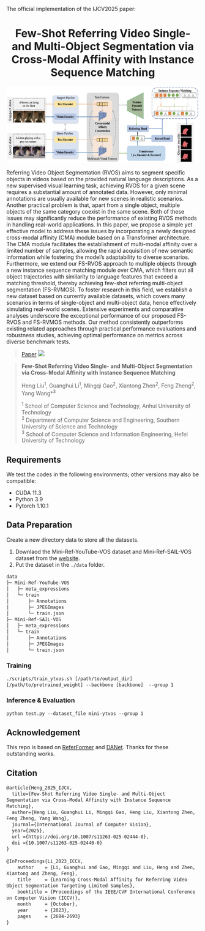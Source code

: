 
The official implementation of the IJCV2025 paper: 

<div align="center">
<h1>
<b>
Few-Shot Referring Video Single- and Multi-Object Segmentation via Cross-Modal Affinity with Instance Sequence Matching
</b>
</h1>
</div>


<p align="center"><img src="docs/figtotal.png" width="800" height="200"/></p>





Referring Video Object Segmentation (RVOS) aims to segment specific objects in videos based on the provided natural language descriptions. As a new supervised visual learning task, achieving RVOS for a given scene requires a substantial amount of annotated data. However, only minimal annotations are usually available for new scenes in realistic scenarios. Another practical problem is that, apart from a single object, multiple objects of the same category coexist in the same scene. Both of these issues may significantly reduce the performance of existing RVOS methods in handling real-world applications. In this paper, we propose a simple yet effective model to address these issues by incorporating a newly designed cross-modal affinity (CMA) module based on a Transformer architecture. The CMA module facilitates the establishment of multi-modal affinity over a limited number of samples, allowing the rapid acquisition of new semantic information while fostering the model’s adaptability to diverse scenarios. Furthermore, we extend our FS-RVOS approach to multiple objects through a new instance sequence matching module over CMA, which filters out all object trajectories with similarity to language features that exceed a matching threshold, thereby achieving few-shot referring multi-object segmentation (FS-RVMOS). To foster research in this field, we establish a new dataset based on currently available datasets, which covers many scenarios in terms of single-object and multi-object data, hence effectively simulating real-world scenes. Extensive experiments and comparative analyses underscore the exceptional performance of our proposed FS-RVOS and FS-RVMOS methods. Our method consistently outperforms existing related approaches through practical performance evaluations and robustness studies, achieving optimal performance on metrics across diverse benchmark tests.

>[Paper](https://arxiv.org/abs/2504.13710)
<a href='https://arxiv.org/abs/2504.13710'><img src='https://img.shields.io/badge/arXiv-2412.11609-b31b1b.svg'></a> &nbsp;&nbsp;

> **Few-Shot Referring Video Single- and Multi-Object Segmentation via Cross-Modal Affinity with Instance Sequence Matching**
>
> Heng Liu<sup>1</sup>, Guanghui Li<sup>1</sup>, Mingqi Gao<sup>2</sup>, Xiantong Zhen<sup>2</sup>, Feng Zheng<sup>2</sup>, Yang Wang*<sup>3</sup>
>
><sup>1</sup> School of Computer Science and Technology, Anhui University of Technology <br>
><sup>2</sup> Department of Computer Science and Engineering, Southern University of Science and Technology <br>
><sup>3</sup> School of Computer Science and Information Engineering, Hefei University of Technology


## Requirements

We test the codes in the following environments; other versions may also be compatible:

- CUDA 11.3 
- Python 3.9
- Pytorch 1.10.1



## Data Preparation
Create a new directory data to store all the datasets.

1. Downlaod the Mini-Ref-YouTube-VOS dataset and Mini-Ref-SAIL-VOS dataset from the [website](https://drive.google.com/drive/folders/1ZdrQY8gKKEmMoJxP13ZZ5_Qrc4hGoZUj?usp=sharing).
2. Put the dataset in the `./data` folder.
```
data
├─ Mini-Ref-YouTube-VOS
│   ├─ meta_expressions
│   └─ train
│       ├─ Annotations
│       ├─ JPEGImages
│       └─ train.json
├─ Mini-Ref-SAIL-VOS
│   ├─ meta_expressions
│   └─ train
│       ├─ Annotations
│       ├─ JPEGImages
│       └─ train.json

```


### Training
```
./scripts/train_ytvos.sh [/path/to/output_dir] [/path/to/pretrained_weight] --backbone [backbone]  --group 1
```

### Inference & Evaluation

```
python test.py --dataset_file mini-ytvos --group 1
```


## Acknowledgement
This repo is based on [ReferFormer](https://github.com/wjn922/ReferFormer) and [DANet](https://github.com/scutpaul/DANet). Thanks for these outstanding works.

## Citation

```
@article{Heng_2025_IJCV,
  title={Few-Shot Referring Video Single- and Multi-Object Segmentation via Cross-Modal Affinity with Instance Sequence Matching},
  author={Heng Liu, Guanghui Li, Mingqi Gao, Heng Liu, Xiantong Zhen, Feng Zheng, Yang Wang},
  journal={International Journal of Computer Vision},
  year={2025},
  url ={https://doi.org/10.1007/s11263-025-02444-0},
  doi ={10.1007/s11263-025-02440-0}
}

@InProceedings{Li_2023_ICCV,
    author    = {Li, Guanghui and Gao, Mingqi and Liu, Heng and Zhen, Xiantong and Zheng, Feng},
    title     = {Learning Cross-Modal Affinity for Referring Video Object Segmentation Targeting Limited Samples},
    booktitle = {Proceedings of the IEEE/CVF International Conference on Computer Vision (ICCV)},
    month     = {October},
    year      = {2023},
    pages     = {2684-2693}
}
```



